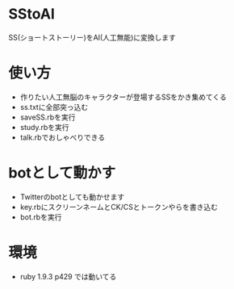 SStoAI
===========

SS(ショートストーリー)をAI(人工無能)に変換します

使い方
===========

* 作りたい人工無脳のキャラクターが登場するSSをかき集めてくる
* ss.txtに全部突っ込む
* saveSS.rbを実行
* study.rbを実行
* talk.rbでおしゃべりできる

botとして動かす
==========

* Twitterのbotとしても動かせます
* key.rbにスクリーンネームとCK/CSとトークンやらを書き込む
* bot.rbを実行
 
環境
==========

* ruby 1.9.3 p429 では動いてる
